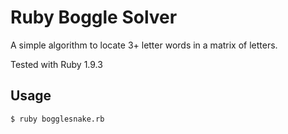 Ruby Boggle Solver
==================
A simple algorithm to locate 3+ letter words in a matrix of letters.

Tested with Ruby 1.9.3

Usage
-----
```
$ ruby bogglesnake.rb
```
